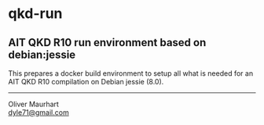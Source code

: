 # qkd-run

## AIT QKD R10 run environment based on debian:jessie

This prepares a docker build environment to setup all what is needed for an AIT QKD R10 compilation
on Debian jessie (8.0).


---  

Oliver Maurhart  
[dyle71@gmail.com](mailto:dyle71@gmail.com)  

